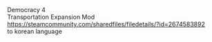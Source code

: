 Democracy 4<br>
Transportation Expansion Mod<br>
https://steamcommunity.com/sharedfiles/filedetails/?id=2674583892<br>
to korean language
